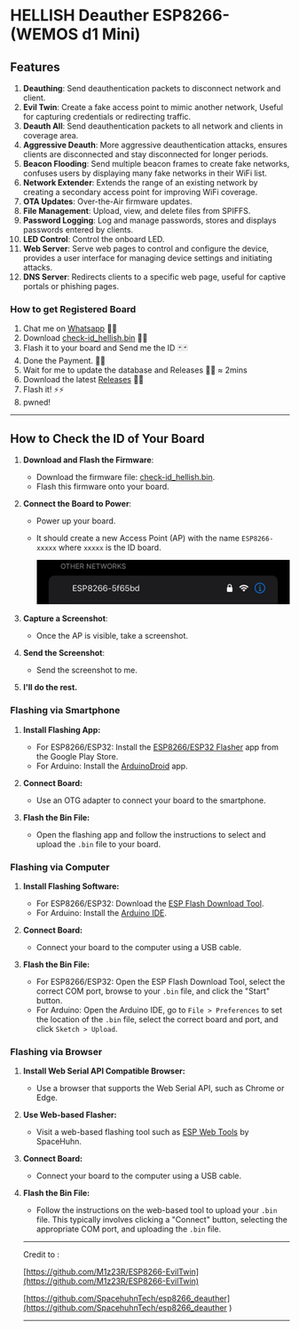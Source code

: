 # HELLISH Deauther ESP8266-(WEMOS d1 Mini)

## Features
1. **Deauthing**: Send deauthentication packets to disconnect network and client.
2. **Evil Twin**: Create a fake access point to mimic another network, Useful for capturing credentials or redirecting traffic.
3. **Deauth All**: Send deauthentication packets to all network and clients in coverage area.
4. **Aggressive Deauth**: More aggressive deauthentication attacks, ensures clients are disconnected and stay disconnected for longer periods.
5. **Beacon Flooding**: Send multiple beacon frames to create fake networks, confuses users by displaying many fake networks in their WiFi list.
6. **Network Extender**: Extends the range of an existing network by creating a secondary access point for improving WiFi coverage.
7. **OTA Updates**: Over-the-Air firmware updates.
8. **File Management**: Upload, view, and delete files from SPIFFS.
9. **Password Logging**: Log and manage passwords, stores and displays passwords entered by clients.
10. **LED Control**: Control the onboard LED.
11. **Web Server**: Serve web pages to control and configure the device, provides a user interface for managing device settings and initiating attacks.
12. **DNS Server**: Redirects clients to a specific web page, useful for captive portals or phishing pages.

### How to get Registered Board
1. Chat me on [Whatsapp](https://wa.me/6287818131314) 💬💬
2. Download [check-id_hellish.bin](https://github.com/malvidous/HELLISH/releases/download/v1.8.1/check-id_hellish.bin) 📁📁
3. Flash it to your board and Send me the ID 🃏🃏
4. Done the Payment. 💸💸
5. Wait for me to update the database and Releases 🐬🐬 ≈ 2mins
6. Download the latest [Releases](https://github.com/malvidous/HELLISH/releases) 📁📁
7. Flash it! ⚡️⚡️
8. pwned!

***

## How to Check the ID of Your Board
1. **Download and Flash the Firmware**:
   - Download the firmware file: [check-id_hellish.bin](https://github.com/malvidous/HELLISH/releases/download/v1.8.1/check-id_hellish.bin).
   - Flash this firmware onto your board.

2. **Connect the Board to Power**:
   - Power up your board.
   - It should create a new Access Point (AP) with the name `ESP8266-xxxxx` where `xxxxx` is the ID board.
   
      ![ID_BOARD](https://raw.githubusercontent.com/malvidous/HELLISH/main/id_check.jpeg)
      
3. **Capture a Screenshot**:
   - Once the AP is visible, take a screenshot.

4. **Send the Screenshot**:
   - Send the screenshot to me.

5. **I'll do the rest.**


### Flashing via Smartphone
1. **Install Flashing App:**
	- For ESP8266/ESP32: Install the [ESP8266/ESP32 Flasher](https://play.google.com/store/apps/details?id=com.espressif.esp32_ota) app from the Google Play Store.
	- For Arduino: Install the [ArduinoDroid](https://play.google.com/store/apps/details?id=name.antonsmirnov.android.arduinodroid2) app.
	
2. **Connect Board:**
	- Use an OTG adapter to connect your board to the smartphone.
	
3. **Flash the Bin File:**
	- Open the flashing app and follow the instructions to select and upload the `.bin` file to your board.
	
### Flashing via Computer
1. **Install Flashing Software:**
	- For ESP8266/ESP32: Download the [ESP Flash Download Tool](https://www.espressif.com/en/support/download/other-tools).
	- For Arduino: Install the [Arduino IDE](https://www.arduino.cc/en/software).
	
2. **Connect Board:**
	- Connect your board to the computer using a USB cable.
	
3. **Flash the Bin File:**
	- For ESP8266/ESP32: Open the ESP Flash Download Tool, select the correct COM port, browse to your `.bin` file, and click the "Start" button.
	- For Arduino: Open the Arduino IDE, go to `File > Preferences` to set the location of the `.bin` file, select the correct board and port, and click `Sketch > Upload`.
	
### Flashing via Browser
1. **Install Web Serial API Compatible Browser:**
	- Use a browser that supports the Web Serial API, such as Chrome or Edge.
	
2. **Use Web-based Flasher:**
	- Visit a web-based flashing tool such as [ESP Web Tools](https://esp.huhn.me/) by SpaceHuhn.
	
3. **Connect Board:**
	- Connect your board to the computer using a USB cable.
	
4. **Flash the Bin File:**
	- Follow the instructions on the web-based tool to upload your `.bin` file. This typically involves clicking a "Connect" button, selecting the appropriate COM port, and uploading the `.bin` file.
	
	
	
	
	
	***
	Credit to :
	
	[https://github.com/M1z23R/ESP8266-EvilTwin](https://github.com/M1z23R/ESP8266-EvilTwin)

	[https://github.com/SpacehuhnTech/esp8266_deauther](https://github.com/SpacehuhnTech/esp8266_deauther
	)
	***
